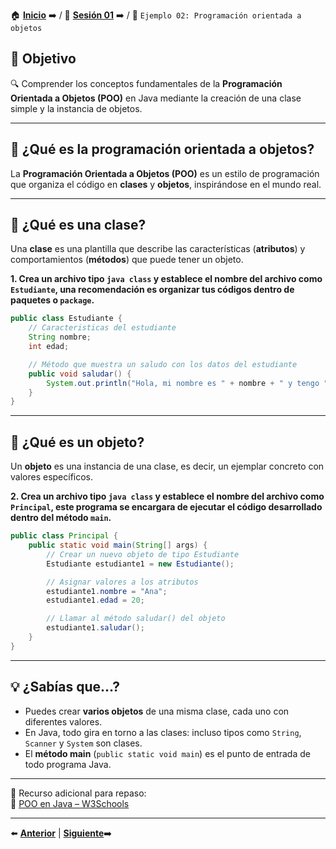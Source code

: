 🏠 [**Inicio**](../../Readme.md) ➡️ / 📖 [**Sesión 01**](../Readme.md) ➡️ / 📝 `Ejemplo 02: Programación orientada a objetos`

## 🎯 Objetivo

🔍 Comprender los conceptos fundamentales de la **Programación Orientada a Objetos (POO)** en Java mediante la creación de una clase simple y la instancia de objetos.

---

## 📌 ¿Qué es la programación orientada a objetos?

La **Programación Orientada a Objetos (POO)** es un estilo de programación que organiza el código en **clases** y **objetos**, inspirándose en el mundo real.

---

## 📌 ¿Qué es una clase?

Una **clase** es una plantilla que describe las características (**atributos**) y comportamientos (**métodos**) que puede tener un objeto.

**1. Crea un archivo tipo `java class` y establece el nombre del archivo como `Estudiante`, una recomendación es organizar tus códigos dentro de paquetes o `package`.**

```java
public class Estudiante {
    // Caracteristicas del estudiante
    String nombre;
    int edad;

    // Método que muestra un saludo con los datos del estudiante
    public void saludar() {
        System.out.println("Hola, mi nombre es " + nombre + " y tengo " + edad + " años.");
    }
}

```

---

## 🧱 ¿Qué es un objeto?

Un **objeto** es una instancia de una clase, es decir, un ejemplar concreto con valores específicos. 

**2. Crea un archivo tipo `java class` y establece el nombre del archivo como `Principal`, este programa se encargara de ejecutar el código desarrollado dentro del método `main`.**

```java
public class Principal {
    public static void main(String[] args) {
        // Crear un nuevo objeto de tipo Estudiante
        Estudiante estudiante1 = new Estudiante();

        // Asignar valores a los atributos
        estudiante1.nombre = "Ana";
        estudiante1.edad = 20;

        // Llamar al método saludar() del objeto
        estudiante1.saludar();
    }
}
```

---

## 💡 ¿Sabías que...?

- Puedes crear **varios objetos** de una misma clase, cada uno con diferentes valores.
- En Java, todo gira en torno a las clases: incluso tipos como `String`, `Scanner` y `System` son clases.
- El **método main** (`public static void main`) es el punto de entrada de todo programa Java.

---

📘 Recurso adicional para repaso:  
🔗 [POO en Java – W3Schools](https://www.w3schools.com/java/java_oop.asp)

---

⬅️ [**Anterior**](../Reto-01/Readme.md) | [**Siguiente**](../Reto-01/Readme.md)➡️